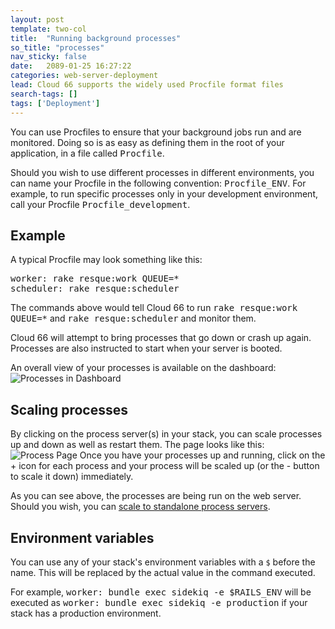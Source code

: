 ```yaml
---
layout: post
template: two-col
title:  "Running background processes"
so_title: "processes"
nav_sticky: false
date:   2089-01-25 16:27:22
categories: web-server-deployment
lead: Cloud 66 supports the widely used Procfile format files
search-tags: []
tags: ['Deployment']
---
```


You can use Procfiles to ensure that your background jobs run and are monitored. Doing so is as easy as defining them in the root of your application, in a file called <kbd>Procfile</kbd>.

Should you wish to use different processes in different environments, you can name your Procfile in the following convention: <kbd>Procfile_ENV</kbd>. For example, to run specific processes only in your development environment, call your Procfile <kbd>Procfile_development</kbd>.

## Example
A typical Procfile may look something like this:
<pre class="terminal">
worker: rake resque:work QUEUE=*
scheduler: rake resque:scheduler
</pre>

The commands above would tell Cloud 66 to run <kbd>rake resque:work QUEUE=*</kbd> and <kbd>rake resque:scheduler</kbd> and monitor them.

Cloud 66 will attempt to bring processes that go down or crash up again. Processes are also instructed to start when your server is booted.

An overall view of your processes is available on the dashboard:
![Processes in Dashboard](http://cdn.cloud66.com/images/help/processes_dash.png)

## Scaling processes
By clicking on the process server(s) in your stack, you can scale processes up and down as well as restart them. The page looks like this:
![Process Page](http://cdn.cloud66.com/images/help/processes_page.png)
Once you have your processes up and running, click on the + icon for each process and your process will be scaled up (or the - button to scale it down) immediately.

As you can see above, the processes are being run on the web server. Should you wish, you can [scale to standalone process servers](/stack-features/standalone-process-servers.html).

## Environment variables
You can use any of your stack's environment variables with a `$` before the name. This will be replaced by the actual value in the command executed.

For example, <kbd>worker: bundle exec sidekiq -e $RAILS&#95;ENV</kbd> will be executed as <kbd>worker: bundle exec sidekiq -e production</kbd> if your stack has a production environment.